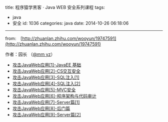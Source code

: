 title: 程序猿学黑客 · Java WEB 安全系列课程
tags:
  - java
  - 安全
id: 1036
categories: java
date: 2014-10-26 06:18:06
---

from:　[http://zhuanlan.zhihu.com/wooyun/19747591](http://zhuanlan.zhihu.com/wooyun/19747591)

作者：园长 （[@mm yz](http://www.zhihu.com/people/ceeb3d0223092e72783c3cb7debe8066 "@mm yz")）

*   [攻击JavaWeb应用[1]-JavaEE 基础](http://drops.wooyun.org/tips/163)
*   [攻击JavaWeb应用[2]-CS交互安全](http://drops.wooyun.org/tips/164)
*   [攻击JavaWeb应用[3]-SQL注入[1]](http://drops.wooyun.org/tips/236)
*   [攻击JavaWeb应用[4]-SQL注入[2]](http://drops.wooyun.org/tips/288)
*   [攻击JavaWeb应用[5]-MVC安全](http://drops.wooyun.org/tips/347)
*   [攻击JavaWeb应用[6]-程序架构与代码审计](http://drops.wooyun.org/tips/429)
*   [攻击JavaWeb应用[7]-Server篇[1]](http://drops.wooyun.org/tips/604)
*   [攻击JavaWeb应用[8]-后门篇](http://drops.wooyun.org/tips/662)
*   [攻击JavaWeb应用[9]-Server篇[2]](http://drops.wooyun.org/papers/869)
